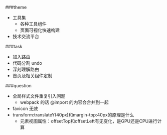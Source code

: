 ###theme
- 工具集
    - 各种工具组件
    - 页面可视化快速构建
- 技术交流平台

###task
- 加入路由
- 代码分割  undo
- 深刻理解路由
- 首页及相关组件定制

###question
- 全局样式文件重复引入问题
    - webpack 的话 @import 的内容会合并到一起
- favicon 无效
- transform:translateY(40px)和margin-top:40px的原理是什么
    - 元素视图属性：offsetTop和offsetLeft有无变化，是GPU还是CPU进行计算